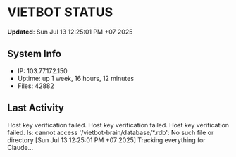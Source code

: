 # VIETBOT STATUS
**Updated**: Sun Jul 13 12:25:01 PM +07 2025

## System Info
- IP: 103.77.172.150
- Uptime: up 1 week, 16 hours, 12 minutes
- Files: 42882

## Last Activity
Host key verification failed.
Host key verification failed.
Host key verification failed.
ls: cannot access '/vietbot-brain/database/*.rdb': No such file or directory
[Sun Jul 13 12:25:01 PM +07 2025] Tracking everything for Claude...
